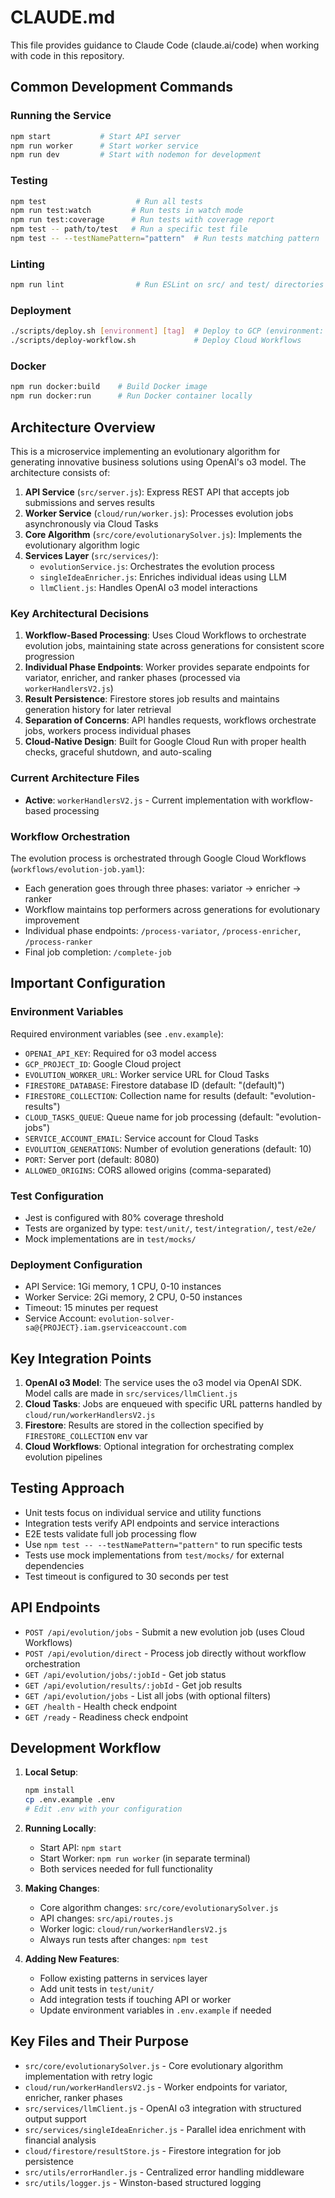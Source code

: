 # CLAUDE.md

This file provides guidance to Claude Code (claude.ai/code) when working with code in this repository.

## Common Development Commands

### Running the Service
```bash
npm start           # Start API server
npm run worker      # Start worker service
npm run dev         # Start with nodemon for development
```

### Testing
```bash
npm test                    # Run all tests
npm run test:watch         # Run tests in watch mode
npm run test:coverage      # Run tests with coverage report
npm test -- path/to/test   # Run a specific test file
npm test -- --testNamePattern="pattern"  # Run tests matching pattern
```

### Linting
```bash
npm run lint                # Run ESLint on src/ and test/ directories
```

### Deployment
```bash
./scripts/deploy.sh [environment] [tag]  # Deploy to GCP (environment: dev/staging/production)
./scripts/deploy-workflow.sh             # Deploy Cloud Workflows
```

### Docker
```bash
npm run docker:build    # Build Docker image
npm run docker:run      # Run Docker container locally
```

## Architecture Overview

This is a microservice implementing an evolutionary algorithm for generating innovative business solutions using OpenAI's o3 model. The architecture consists of:

1. **API Service** (`src/server.js`): Express REST API that accepts job submissions and serves results
2. **Worker Service** (`cloud/run/worker.js`): Processes evolution jobs asynchronously via Cloud Tasks
3. **Core Algorithm** (`src/core/evolutionarySolver.js`): Implements the evolutionary algorithm logic
4. **Services Layer** (`src/services/`):
   - `evolutionService.js`: Orchestrates the evolution process
   - `singleIdeaEnricher.js`: Enriches individual ideas using LLM
   - `llmClient.js`: Handles OpenAI o3 model interactions

### Key Architectural Decisions

1. **Workflow-Based Processing**: Uses Cloud Workflows to orchestrate evolution jobs, maintaining state across generations for consistent score progression
2. **Individual Phase Endpoints**: Worker provides separate endpoints for variator, enricher, and ranker phases (processed via `workerHandlersV2.js`)
3. **Result Persistence**: Firestore stores job results and maintains generation history for later retrieval
4. **Separation of Concerns**: API handles requests, workflows orchestrate jobs, workers process individual phases
5. **Cloud-Native Design**: Built for Google Cloud Run with proper health checks, graceful shutdown, and auto-scaling

### Current Architecture Files
- **Active**: `workerHandlersV2.js` - Current implementation with workflow-based processing

### Workflow Orchestration
The evolution process is orchestrated through Google Cloud Workflows (`workflows/evolution-job.yaml`):
- Each generation goes through three phases: variator → enricher → ranker
- Workflow maintains top performers across generations for evolutionary improvement
- Individual phase endpoints: `/process-variator`, `/process-enricher`, `/process-ranker`
- Final job completion: `/complete-job`

## Important Configuration

### Environment Variables
Required environment variables (see `.env.example`):
- `OPENAI_API_KEY`: Required for o3 model access
- `GCP_PROJECT_ID`: Google Cloud project
- `EVOLUTION_WORKER_URL`: Worker service URL for Cloud Tasks
- `FIRESTORE_DATABASE`: Firestore database ID (default: "(default)")
- `FIRESTORE_COLLECTION`: Collection name for results (default: "evolution-results")
- `CLOUD_TASKS_QUEUE`: Queue name for job processing (default: "evolution-jobs")
- `SERVICE_ACCOUNT_EMAIL`: Service account for Cloud Tasks
- `EVOLUTION_GENERATIONS`: Number of evolution generations (default: 10)
- `PORT`: Server port (default: 8080)
- `ALLOWED_ORIGINS`: CORS allowed origins (comma-separated)

### Test Configuration
- Jest is configured with 80% coverage threshold
- Tests are organized by type: `test/unit/`, `test/integration/`, `test/e2e/`
- Mock implementations are in `test/mocks/`

### Deployment Configuration
- API Service: 1Gi memory, 1 CPU, 0-10 instances
- Worker Service: 2Gi memory, 2 CPU, 0-50 instances  
- Timeout: 15 minutes per request
- Service Account: `evolution-solver-sa@{PROJECT}.iam.gserviceaccount.com`

## Key Integration Points

1. **OpenAI o3 Model**: The service uses the o3 model via OpenAI SDK. Model calls are made in `src/services/llmClient.js`
2. **Cloud Tasks**: Jobs are enqueued with specific URL patterns handled by `cloud/run/workerHandlersV2.js`
3. **Firestore**: Results are stored in the collection specified by `FIRESTORE_COLLECTION` env var
4. **Cloud Workflows**: Optional integration for orchestrating complex evolution pipelines

## Testing Approach

- Unit tests focus on individual service and utility functions
- Integration tests verify API endpoints and service interactions
- E2E tests validate full job processing flow
- Use `npm test -- --testNamePattern="pattern"` to run specific tests
- Tests use mock implementations from `test/mocks/` for external dependencies
- Test timeout is configured to 30 seconds per test

## API Endpoints

- `POST /api/evolution/jobs` - Submit a new evolution job (uses Cloud Workflows)
- `POST /api/evolution/direct` - Process job directly without workflow orchestration
- `GET /api/evolution/jobs/:jobId` - Get job status
- `GET /api/evolution/results/:jobId` - Get job results
- `GET /api/evolution/jobs` - List all jobs (with optional filters)
- `GET /health` - Health check endpoint
- `GET /ready` - Readiness check endpoint

## Development Workflow

1. **Local Setup**:
   ```bash
   npm install
   cp .env.example .env
   # Edit .env with your configuration
   ```

2. **Running Locally**:
   - Start API: `npm start`
   - Start Worker: `npm run worker` (in separate terminal)
   - Both services needed for full functionality

3. **Making Changes**:
   - Core algorithm changes: `src/core/evolutionarySolver.js`
   - API changes: `src/api/routes.js`
   - Worker logic: `cloud/run/workerHandlersV2.js`
   - Always run tests after changes: `npm test`

4. **Adding New Features**:
   - Follow existing patterns in services layer
   - Add unit tests in `test/unit/`
   - Add integration tests if touching API or worker
   - Update environment variables in `.env.example` if needed

## Key Files and Their Purpose

- `src/core/evolutionarySolver.js` - Core evolutionary algorithm implementation with retry logic
- `cloud/run/workerHandlersV2.js` - Worker endpoints for variator, enricher, ranker phases
- `src/services/llmClient.js` - OpenAI o3 integration with structured output support
- `src/services/singleIdeaEnricher.js` - Parallel idea enrichment with financial analysis
- `cloud/firestore/resultStore.js` - Firestore integration for job persistence
- `src/utils/errorHandler.js` - Centralized error handling middleware
- `src/utils/logger.js` - Winston-based structured logging
